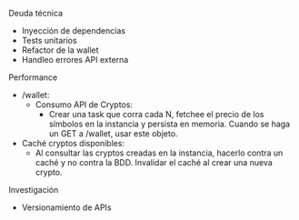 Deuda técnica
- Inyección de dependencias
- Tests unitarios
- Refactor de la wallet
- Handleo errores API externa

Performance
- /wallet:
  - Consumo API de Cryptos:
    - Crear una task que corra cada N, fetchee el precio de los símbolos en la instancia y persista en memoria. Cuando se haga un GET a /wallet, usar este objeto.
- Caché cryptos disponibles:
  - Al consultar las cryptos creadas en la instancia, hacerlo contra un caché y no contra la BDD. Invalidar el caché al crear una nueva crypto.

Investigación
- Versionamiento de APIs